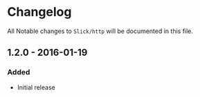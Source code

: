 # Changelog

All Notable changes to `Slick/http` will be documented in this file.

## 1.2.0 - 2016-01-19

### Added
- Initial release